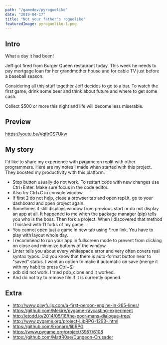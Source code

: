 ```yaml
---
path: "/gamedev/pyroguelike"
date: "2019-04-17"
title: "Not your father's roguelike"
featuredImage: pyroguelike-1.png
---
```


## Intro

What a day it had been!

Jeff got fired from Burger Queen restaurant today. This week he needs to pay mortgage loan for her grandmother house and for cable TV just before a baseball season.

Considering all this stuff together Jeff decides to go to a bar. To watch the first game, drink some beer and think about future and where to get some cash. 

Collect $500 or more this night and life will become less miserable.

## Preview

https://youtu.be/VqfjrGS7Ukw

## My story

I'd like to share my experience with pygame on replit with other programmers. Here are my notes I made when started with this project. They boosted my productivity with this platform.

- Stop button usually do not work. To restart code with new changes use Ctrl+Enter. Make sure focus in the code editor.
- Also try Ctrl+C in console window.
- If first 2 do not help, close a browser tab and open repl.it, go to your dashboard and open project again.
- Sometimes it still displays window from previous start or do not display an app at all. It happened to me when the package manager (pip) tells you who is the boss. Then fork a project. When I discovered that method I finished with 11 forks of my game.
- You cannot open just a game in new tab using *.run link. You have to play with layout whole day.
- I recommend to run your app in fullscreen mode to prevent from clicking on close and minimize buttons of the window 
- Linter tells you about every whitespace error and very often covers real syntax typos. Did you know that there is auto-format button near to "saved" status. I want an option to make it automatic on save (merge it with my habit to press Ctrl+S)
- pdb did not work. I tried pdb_clone and it worked.
- And do not try to remove file if it is currently opened.


## Extra

- http://www.playfuljs.com/a-first-person-engine-in-265-lines/
- https://github.com/Mekire/pygame-raycasting-experiment
- http://etodd.io/2014/05/16/the-poor-mans-dialogue-tree/
- http://www.pygame.org/project-LibRPG-1293-.html
- https://github.com/Eronarn/libRPG
- https://www.pygame.org/project/3957/6108
- https://github.com/MattR0se/Dungeon-Crusader